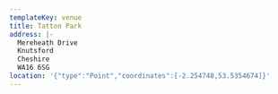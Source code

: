 ```yaml
---
templateKey: venue
title: Tatton Park
address: |-
  Mereheath Drive
  Knutsford
  Cheshire
  WA16 6SG
location: '{"type":"Point","coordinates":[-2.254748,53.5354674]}'
---
```


